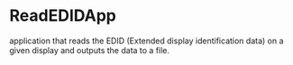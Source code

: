 # ReadEDIDApp
application that reads the EDID (Extended display identification data) on a given display and outputs the data to a file.
